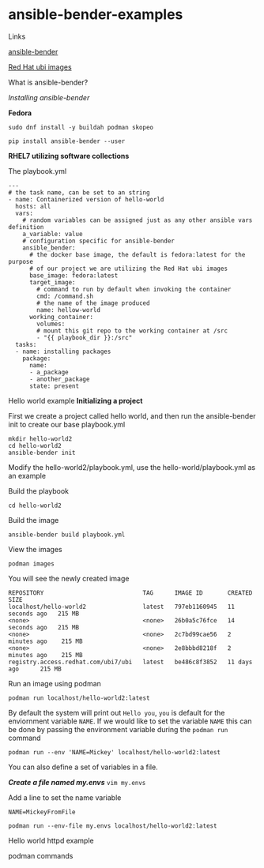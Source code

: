 # ansible-bender-examples

Links

[ansible-bender](https://github.com/ansible-community/ansible-bender)

[Red Hat ubi images](https://www.redhat.com/en/blog/introducing-red-hat-universal-base-image)

What is ansible-bender?

*Installing ansible-bender*

**Fedora**

`sudo dnf install -y buildah podman skopeo`

`pip install ansible-bender --user`

**RHEL7 utilizing software collections**


The playbook.yml

```
---
# the task name, can be set to an string
- name: Containerized version of hello-world
  hosts: all
  vars:
    # random variables can be assigned just as any other ansible vars definition
    a_variable: value
    # configuration specific for ansible-bender
    ansible_bender:
      # the docker base image, the default is fedora:latest for the purpose
      # of our project we are utilizing the Red Hat ubi images
      base_image: fedora:latest
      target_image:
        # command to run by default when invoking the container
        cmd: /command.sh
        # the name of the image produced
        name: hellow-world
      working_container:
        volumes:
        # mount this git repo to the working container at /src
        - "{{ playbook_dir }}:/src"
  tasks:
  - name: installing packages
    package:
      name:
      - a_package
      - another_package
      state: present
```



Hello world example
**Initializing a project**

First we create a project called hello world, and then run the ansible-bender init to create our base playbook.yml

```
mkdir hello-world2
cd hello-world2
ansible-bender init
```

Modify the hello-world2/playbook.yml, use the hello-world/playbook.yml as an example

Build the playbook

`cd hello-world2`

Build the image

`ansible-bender build playbook.yml`


View the images

`podman images`

You will see the newly created image

```
REPOSITORY                            TAG      IMAGE ID       CREATED          SIZE
localhost/hello-world2                latest   797eb1160945   11 seconds ago   215 MB
<none>                                <none>   26b0a5c76fce   14 seconds ago   215 MB
<none>                                <none>   2c7bd99cae56   2 minutes ago    215 MB
<none>                                <none>   2e8bbbd8218f   2 minutes ago    215 MB
registry.access.redhat.com/ubi7/ubi   latest   be486c8f3852   11 days ago      215 MB
```

Run an image using podman

`podman run localhost/hello-world2:latest`

By default the system will print out `Hello you`, `you` is default for the enviornment variable `NAME`.  If we would like to set the variable `NAME` this can be done by passing the environment variable during the `podman run` command

`podman run --env 'NAME=Mickey' localhost/hello-world2:latest`

You can also define a set of variables in a file.

***Create a file named my.envs***
`vim my.envs`

Add a line to set the name variable

`NAME=MickeyFromFile`

`podman run --env-file my.envs localhost/hello-world2:latest`



Hello world httpd example


podman commands







